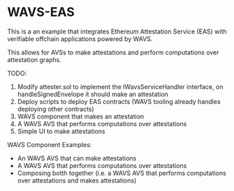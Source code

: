 # WAVS-EAS

This is a an example that integrates Ethereum Attestation Service (EAS) with verifiable offchain applications powered by WAVS.

This allows for AVSs to make attestations and perform computations over attestation graphs.

TODO:
1. Modify attester.sol to implement the IWavsServiceHandler interface, on handleSignedEnvelope it should make an attestation
2. Deploy scripts to deploy EAS contracts (WAVS tooling already handles deploying other contracts)
3. WAVS component that makes an attestation
4. A WAVS AVS that performs computations over attestations
5. Simple UI to make attestations

WAVS Component Examples:
- An WAVS AVS that can make attestations
- A WAVS AVS that performs computations over attestations
- Composing botth together (i.e. a WAVS AVS that performs computations over attestations and makes attestations)
